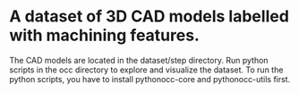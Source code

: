 # A dataset of 3D CAD models labelled with machining features.
The CAD models are located in the dataset/step directory.
Run python scripts in the occ directory to explore and visualize the dataset.
To run the python scripts, you have to install pythonocc-core and pythonocc-utils first.
